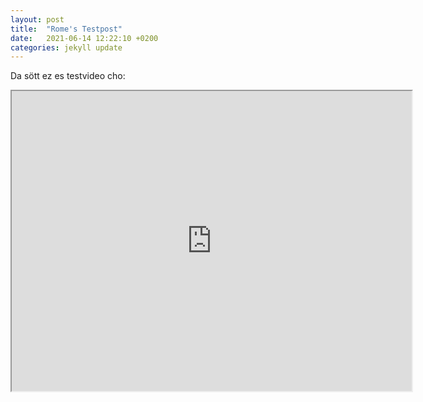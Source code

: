 ```yaml
---
layout: post
title:  "Rome's Testpost"
date:   2021-06-14 12:22:10 +0200
categories: jekyll update
---
```





Da sött ez es testvideo cho:



<iframe src="https://drive.google.com/file/d/1gSoKVEj9srakdEGnOYmuJyeIg7JeGezj/preview" width="640" height="480" allow="autoplay"></iframe>
